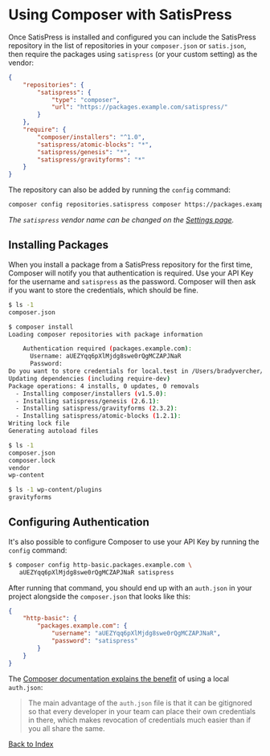 # Using Composer with SatisPress

Once SatisPress is installed and configured you can include the SatisPress repository in the list of repositories in your `composer.json` or `satis.json`, then require the packages using `satispress` (or your custom setting) as the vendor:

```json
{
	"repositories": {
		"satispress": {
			"type": "composer",
			"url": "https://packages.example.com/satispress/"
		}
	},
	"require": {
		"composer/installers": "^1.0",
		"satispress/atomic-blocks": "*",
		"satispress/genesis": "*",
		"satispress/gravityforms": "*"
	}
}
```

The repository can also be added by running the `config` command:

```sh
composer config repositories.satispress composer https://packages.example.com/satispress/
```

_The `satispress` vendor name can be changed on the [Settings page](settings.md)._

## Installing Packages

When you install a package from a SatisPress repository for the first time, Composer will notify you that authentication is required. Use your API Key for the username and `satispress` as the password. Composer will then ask if you want to store the credentials, which should be fine.

```sh
$ ls -1
composer.json

$ composer install
Loading composer repositories with package information

    Authentication required (packages.example.com):
      Username: aUEZYqq6pXlMjdg8swe0rQgMCZAPJNaR
      Password:
Do you want to store credentials for local.test in /Users/bradyvercher/.composer/auth.json ? [Yn] y
Updating dependencies (including require-dev)
Package operations: 4 installs, 0 updates, 0 removals
  - Installing composer/installers (v1.5.0):
  - Installing satispress/genesis (2.6.1):
  - Installing satispress/gravityforms (2.3.2):
  - Installing satispress/atomic-blocks (1.2.1):
Writing lock file
Generating autoload files

$ ls -1
composer.json
composer.lock
vendor
wp-content

$ ls -1 wp-content/plugins
gravityforms
```

## Configuring Authentication

It's also possible to configure Composer to use your API Key by running the `config` command:

```sh
$ composer config http-basic.packages.example.com \
   aUEZYqq6pXlMjdg8swe0rQgMCZAPJNaR satispress
```

After running that command, you should end up with an `auth.json` in your project alongside the `composer.json` that looks like this:

```json
{
    "http-basic": {
        "packages.example.com": {
            "username": "aUEZYqq6pXlMjdg8swe0rQgMCZAPJNaR",
            "password": "satispress"
        }
    }
}
```

The [Composer documentation explains the benefit](https://getcomposer.org/doc/articles/http-basic-authentication.md) of using a local `auth.json`:
 
> The main advantage of the `auth.json` file is that it can be gitignored so that every developer in your team can place their own credentials in there, which makes revocation of credentials much easier than if you all share the same.

[Back to Index](index.md)
